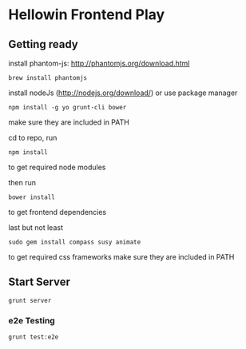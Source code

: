 # Hellowin Frontend Play

## Getting ready

install phantom-js: http://phantomjs.org/download.html

	brew install phantomjs

install nodeJs (http://nodejs.org/download/) or use package manager

	npm install -g yo grunt-cli bower

make sure they are included in PATH

cd to repo, run

	npm install

to get required node modules

then run

 	bower install

to get frontend dependencies

last but not least

	sudo gem install compass susy animate

to get required css frameworks make sure they are included in PATH

## Start Server

 	grunt server

### e2e Testing

 	grunt test:e2e

